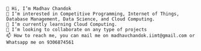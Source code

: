  	👋 Hi, I’m Madhav Chandok
	👀 I’m interested in Competitive Programming, Internet of Things, Database Management, Data Science, and Cloud Computing.
	🌱 I’m currently learning Cloud Computing.
	💞️ I’m looking to collaborate on any type of projects
	📫 How to reach me, you can mail me on madhavchandok.iimt@gmail.com or Whatsapp me on 9306874561
